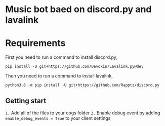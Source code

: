 # Music bot baed on discord.py and lavalink

# Requirements
First you need to run a command to install discord.py,
```shell
pip install -U git+https://github.com/Devoxin/Lavalink.py@dev
```
Then you need to run a command to install lavalink,
```shell
python3.8 -m pip install -U git+https://github.com/Rapptz/discord.py
```
## Getting start
`1.` Add all of the files to your cogs folder
`2.` Enable debug event by adding `enable_debug_events = True` to your client settings
